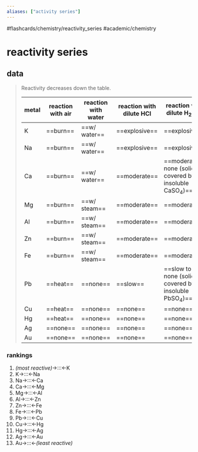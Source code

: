 ```yaml
---
aliases: ["activity series"]
---
```


#flashcards/chemistry/reactivity_series #academic/chemistry

# reactivity series

## data
> Reactivity decreases down the table.
>
> metal | reaction with air | reaction with water | reaction with dilute HCl | reaction with dilute H<sub>2</sub>SO<sub>4</sub>
> -|-|-|-|-
> K | ==burn== | ==w/ water== | ==explosive== | ==explosive==
> Na | ==burn== | ==w/ water== | ==explosive== | ==explosive==
> Ca | ==burn== | ==w/ water== | ==moderate== | ==moderate to none (solid covered by insoluble CaSO<sub>4</sub>)==
> Mg | ==burn== | ==w/ steam== | ==moderate== | ==moderate==
> Al | ==burn== | ==w/ steam== | ==moderate== | ==moderate==
> Zn | ==burn== | ==w/ steam== | ==moderate== | ==moderate==
> Fe | ==burn== | ==w/ steam== | ==moderate== | ==moderate==
> Pb | ==heat== | ==none== | ==slow== | ==slow to none (solid covered by insoluble PbSO<sub>4</sub>)==
> Cu | ==heat== | ==none== | ==none== | ==none==
> Hg | ==heat== | ==none== | ==none== | ==none==
> Ag | ==none== | ==none== | ==none== | ==none==
> Au | ==none== | ==none== | ==none== | ==none== <!--SR:!2022-09-20,94,250!2022-07-30,64,250!2022-07-08,48,250!2022-09-19,93,250!2022-09-19,93,250!2022-07-27,61,250!2022-09-18,92,250!2022-07-21,58,250!2022-07-19,56,250!2022-07-14,51,250!2022-07-29,63,250!2022-07-17,54,250!2022-07-26,60,250!2022-07-06,46,250!2022-09-21,95,250!2022-07-12,52,250!2022-07-30,64,250!2022-07-15,52,250!2022-09-24,98,250!2022-07-16,53,250!2022-09-17,91,250!2022-09-14,88,250!2022-09-15,89,250!2022-08-01,66,250!2022-07-31,65,250!2022-09-20,94,250!2022-07-28,62,250!2022-07-31,65,250!2022-09-21,95,250!2022-08-02,67,250!2022-07-20,57,250!2022-09-14,88,249!2022-10-08,105,249!2022-09-09,70,229!2022-09-16,90,249!2022-09-22,96,249!2022-09-18,92,248!2022-10-06,104,248!2022-09-16,90,248!2022-10-21,112,248!2022-09-12,86,248!2022-09-22,96,248!2022-10-22,113,248!2022-09-23,97,248!2022-09-29,103,268!2022-09-17,91,246!2022-09-15,89,246!2022-10-05,103,246-->

### rankings
1. _(most reactive)_→:::←K <!--SR:!2022-07-07,14,250!2022-10-21,124,289-->
2. K→:::←Na <!--SR:!2022-07-12,11,230!2022-09-16,87,228-->
3. Na→:::←Ca <!--SR:!2022-09-02,76,228!2022-09-21,95,248-->
4. Ca→:::←Mg <!--SR:!2022-09-12,84,228!2022-09-04,78,226-->
5. Mg→:::←Al <!--SR:!2022-09-21,91,230!2022-09-26,95,229-->
6. Al→:::←Zn <!--SR:!2022-07-05,17,208!2022-09-03,77,225-->
7. Zn→:::←Fe <!--SR:!2022-09-06,80,228!2022-09-18,88,226-->
8. Fe→:::←Pb <!--SR:!2022-09-13,85,229!2022-09-05,79,228-->
9. Pb→:::←Cu <!--SR:!2022-07-18,17,230!2022-09-05,79,226-->
10. Cu→:::←Hg <!--SR:!2022-07-09,20,209!2022-07-08,55,246-->
11. Hg→:::←Ag <!--SR:!2022-07-17,29,250!2022-07-07,54,246-->
12. Ag→:::←Au <!--SR:!2022-07-04,58,290!2022-12-12,177,289-->
13. Au→:::←_(least reactive)_ <!--SR:!2022-11-19,152,308!2022-07-08,62,304-->
